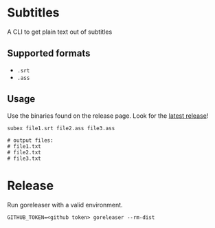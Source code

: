 # Subtitles

A CLI to get plain text out of subtitles

## Supported formats

* `.srt`
* `.ass`

## Usage

Use the binaries found on the release page. Look for the [latest release](https://github.com/chuckha/subtitles/releases/latest)!

```
subex file1.srt file2.ass file3.ass

# output files:
# file1.txt
# file2.txt
# file3.txt
```

# Release

Run goreleaser with a valid environment.

```
GITHUB_TOKEN=<github token> goreleaser --rm-dist
```
